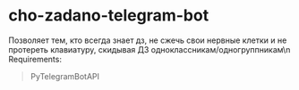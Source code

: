 # cho-zadano-telegram-bot
Позволяет тем, кто всегда знает дз, не сжечь свои нервные клетки и не протереть клавиатуру, скидывая ДЗ одноклассникам/одногруппникам\n
Requirements:
>PyTelegramBotAPI
